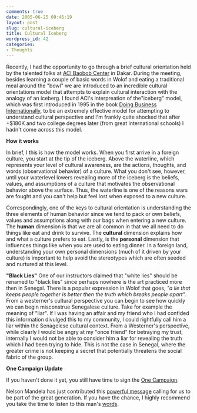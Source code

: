 ```yaml
---
comments: true
date: 2005-06-25 09:46:19
layout: post
slug: cultural-iceberg
title: Cultural Iceberg
wordpress_id: 42
categories:
- Thoughts
---
```


Recently, I had the opportunity to go through a brief cultural orientation held by the talented folks at [ACI Baobob Center](http://www.acibaobob.org) in Dakar.  During the meeting, besides learning a couple of basic words in Wolof and eating a traditional meal around the "bowl" we are introduced to an incredible cultural orientations model that attempts to explain cultural interaction with the analogy of an iceberg.   I found ACI's interpreation of the"iceberg" model, which was first introduced in 1995 in the book [Doing Business Internationally](http://www.amazon.com/exec/obidos/redirect?tag=buildafricaor-20%26link_code=xm2%26camp=2025%26creative=165953%26path=http://www.amazon.com/gp/redirect.html%253fASIN=0071378324%2526tag=buildafricaor-20%2526lcode=xm2%2526cID=2025%2526ccmID=165953%2526location=/o/ASIN/0071378324%25253FSubscriptionId=0EMV44A9A5YT1RVDGZ82), to be an extremely effective model for attempting to understand cultural perspective and I'm frankly quite shocked that after +$180K and two college degrees later (from great international schools) I hadn't come across this model.

**How it works**

In brief, I this is how the model works.  When you first arrive in a foreign culture, you start at the tip of the iceberg.  Above the waterline, which represents your level of cultural awareness,  are the actions, thoughts, and words (observational behavior) of a culture.  What you don't see, however, until your waterlevel lowers revealing more of the iceberg is the beliefs, values, and assumptions of a culture that motivates the observational behavior above the surface.    Thus, the waterline is one of the reasons wars are fought and you can't help but feel lost when exposed to a new culture.

Correspondingly, one of the keys to cultural orientation is understanding the three elements of human behavior since we tend to pack or own beliefs, values and assumptions along with our bags when entering a new culture.  The **human** dimension is that we are all common in that we all need to do things like eat and drink to survive.  The **cultural** dimension explains how and what a culture prefers to eat.   Lastly, is the **personal** dimension that influences things like when you are used to eating dinner.  In a foreign land, understanding your own personal dimensions (much of it driven by your culture) is important to help avoid the stereotypes which are often seeded and nurtured at this level.

**"Black Lies"**
One of our instructors claimed that "white lies" should be renamed to "black lies" since perhaps nowhere is the art practiced more then in Senegal.  There is a popular expression in Wolof that goes, _"a lie that keeps people together is better then the truth which breaks people apart"_.   From a westerner's cultural perspective you can begin to see how quickly we can begin misconstrue Senegalese culture.  Take for example the meaning of "liar". If I was having an affair and my friend who I had confided this information divulged this to my community, I could rightfully call him a liar within the Senagelese cultural context.  From a Westerner's perspective, while clearly I would be angry at my "once friend" for betraying my trust, internally I would not be able to consider him a liar for revealing the truth which I had been trying to hide.  This is not the case in Senegal, where the greater crime is not keeping a secret that potentially threatens the social fabric of the group.

**One Campaign Update**

If you haven't done it yet, you still have time to sign the [One Campaign](http://mberg.buildafrica.org/2005/06/07/the-one-campaign/).

Nelson Mandela has just contributed this [powerful message](http://www.sun.com/one/mandela/) calling for us to be part of the great generation.   If you have the chance, I highly recommend you take the time to listen to this man's [words](http://www.sun.com/one/mandela/).

